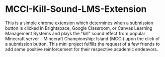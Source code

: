 # MCCI-Kill-Sound-LMS-Extension

This is a simple chrome extension which determines when a submission button is clicked in Brightspace, Google Classroom, or Canvas Learning Management Systems and plays the "kill" sound effect from popular Minecraft server - Minecraft Championship: Island (MCCI) upon the click of a submission button. This mini project fulfills the request of a few friends to add some positive reinforcement for their respective academic endeavors.
